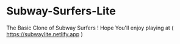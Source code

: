 # Subway-Surfers-Lite
The Basic Clone of Subway Surfers !
Hope You'll enjoy playing at ( https://subwaylite.netlify.app )
